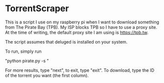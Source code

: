 # TorrentScraper

This is a script I use on my raspberry pi when I want to download something from The Pirate Bay (TPB). My ISP blocks TPB so I have to use a proxy site. At the time of writing, the default proxy site I am using is https://tpb.tw.

The script assumes that deluged is installed on your system.

To run, simply run 

"python pirate.py -s <your search phrase here>"

For more results, type "next", to exit, type "exit". To download, type the ID of the torrent you want (the first column).
